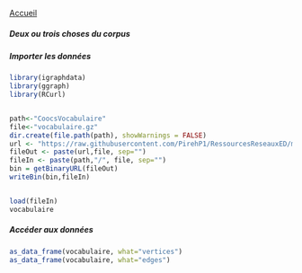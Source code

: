 
[Accueil](https://github.com/PirehP1/RessourcesReseauxED/blob/master/README.md)

##### Deux ou trois choses du corpus

##### Importer les données 
```R
library(igraphdata)
library(ggraph)
library(RCurl)


path<-"CoocsVocabulaire"
file<-"vocabulaire.gz"
dir.create(file.path(path), showWarnings = FALSE)
url <- "https://raw.githubusercontent.com/PirehP1/RessourcesReseauxED/master/data/"
fileOut <- paste(url,file, sep="")
fileIn <- paste(path,"/", file, sep="")
bin = getBinaryURL(fileOut) 
writeBin(bin,fileIn)  


load(fileIn)
vocabulaire
```
##### Accéder aux données
```R
as_data_frame(vocabulaire, what="vertices")
as_data_frame(vocabulaire, what="edges")
```

